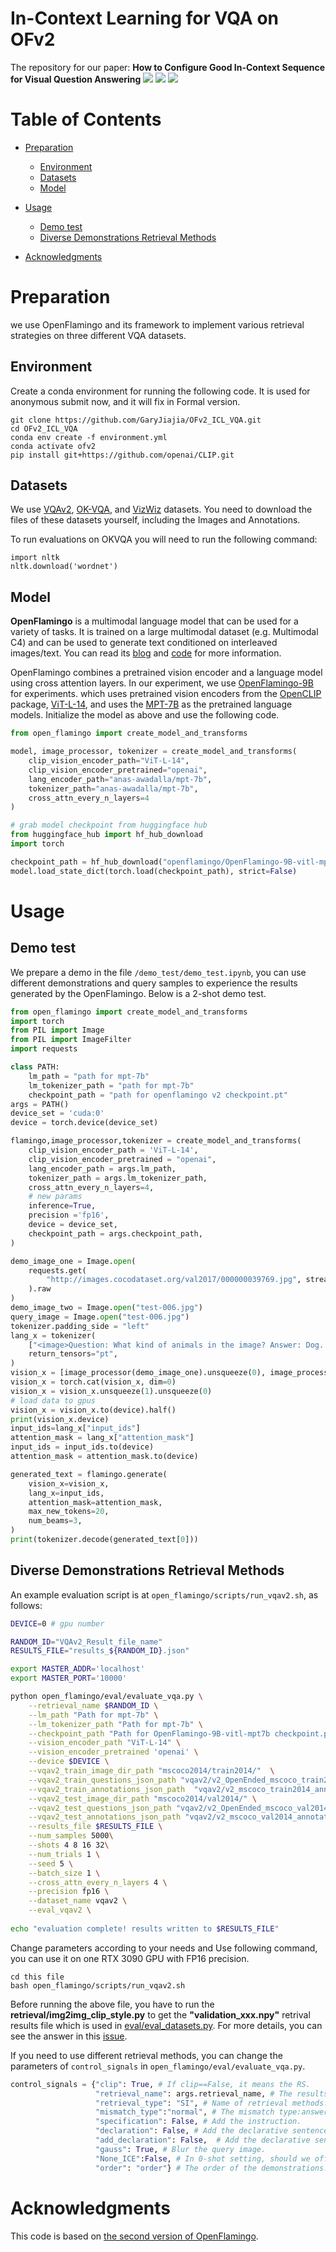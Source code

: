 # In-Context Learning for VQA on OFv2

The repository for our paper:
**How to Configure Good In-Context Sequence for Visual Question Answering**
<a href='https://github.com/GaryJiajia/OFv2_ICL_VQA'><img src='https://img.shields.io/badge/Project-Page-Green'></a> <a href='https://arxiv.org/pdf/2312.01571'><img src='https://img.shields.io/badge/Paper-Arxiv-red'></a> <a herf="https://openaccess.thecvf.com/content/CVPR2024/papers/Li_How_to_Configure_Good_In-Context_Sequence_for_Visual_Question_Answering_CVPR_2024_paper.pdf"><img src='https://img.shields.io/badge/Paper-CVPR-blue'></a>

# Table of Contents
- [Preparation](#Preparation)
  * [Environment](#Environment)
  * [Datasets](#Datasets)
  * [Model](#Model)
- [Usage](#usage)
  * [Demo test](#Demo-test)
  * [Diverse Demonstrations Retrieval Methods](#Diverse-Demonstrations-Retrieval-Methods)

- [Acknowledgments](#acknowledgments)



# Preparation
we use OpenFlamingo and its framework to implement various retrieval strategies on three different VQA datasets.
## Environment
Create a conda environment for running the following code. It is used for anonymous submit now, and it will fix in Formal version.

```
git clone https://github.com/GaryJiajia/OFv2_ICL_VQA.git
cd OFv2_ICL_VQA
conda env create -f environment.yml
conda activate ofv2
pip install git+https://github.com/openai/CLIP.git
```
## Datasets
We use [VQAv2](https://visualqa.org/download.html), [OK-VQA](https://okvqa.allenai.org/download.html), and [VizWiz](https://vizwiz.org/tasks-and-datasets/vqa/) datasets. You need to download the files of these datasets yourself, including the Images and Annotations. 

To run evaluations on OKVQA you will need to run the following command:
```
import nltk
nltk.download('wordnet')
```
## Model
**OpenFlamingo** is a multimodal language model that can be used for a variety of tasks. It is trained on a large multimodal dataset (e.g. Multimodal C4) and can be used to generate text conditioned on interleaved images/text. You can read its [blog](https://laion.ai/blog/open-flamingo-v2/) and [code](https://github.com/mlfoundations/open_flamingo) for more information. 


OpenFlamingo combines a pretrained vision encoder and a language model using cross attention layers. In our experiment, we use [OpenFlamingo-9B]() for experiments. which uses pretrained vision encoders from the [OpenCLIP](https://github.com/mlfoundations/open_clip) package, [ViT-L-14](https://huggingface.co/openai/clip-vit-large-patch14), and uses the [MPT-7B](https://huggingface.co/mosaicml/mpt-7b) as the pretrained language models. Initialize the model as above and use the following code.
``` python
from open_flamingo import create_model_and_transforms

model, image_processor, tokenizer = create_model_and_transforms(
    clip_vision_encoder_path="ViT-L-14",
    clip_vision_encoder_pretrained="openai",
    lang_encoder_path="anas-awadalla/mpt-7b",
    tokenizer_path="anas-awadalla/mpt-7b",
    cross_attn_every_n_layers=4
)

# grab model checkpoint from huggingface hub
from huggingface_hub import hf_hub_download
import torch

checkpoint_path = hf_hub_download("openflamingo/OpenFlamingo-9B-vitl-mpt7b", "checkpoint.pt")
model.load_state_dict(torch.load(checkpoint_path), strict=False)
```

# Usage
## Demo test
We prepare a demo in the file `/demo_test/demo_test.ipynb`, you can use different demonstrations and query samples to experience the results generated by the OpenFlamingo. Below is a 2-shot demo test.
``` python
from open_flamingo import create_model_and_transforms
import torch
from PIL import Image
from PIL import ImageFilter 
import requests

class PATH:
    lm_path = "path for mpt-7b"
    lm_tokenizer_path = "path for mpt-7b"
    checkpoint_path = "path for openflamingo v2 checkpoint.pt"
args = PATH()
device_set = 'cuda:0'
device = torch.device(device_set)

flamingo,image_processor,tokenizer = create_model_and_transforms(
    clip_vision_encoder_path = 'ViT-L-14',
    clip_vision_encoder_pretrained = "openai",
    lang_encoder_path = args.lm_path,
    tokenizer_path = args.lm_tokenizer_path,
    cross_attn_every_n_layers=4,
    # new params
    inference=True,
    precision ='fp16',
    device = device_set,
    checkpoint_path = args.checkpoint_path,
)

demo_image_one = Image.open(
    requests.get(
        "http://images.cocodataset.org/val2017/000000039769.jpg", stream=True
    ).raw
)
demo_image_two = Image.open("test-006.jpg")
query_image = Image.open("test-006.jpg")
tokenizer.padding_side = "left"
lang_x = tokenizer(
    ["<image>Question: What kind of animals in the image? Answer: Dog. <|endofchunk|><image>Question: What kind of animals in the image? Answer: Dog. <|endofchunk|><image>Question: What kind of animals in the image? Answer:"],
    return_tensors="pt",
)
vision_x = [image_processor(demo_image_one).unsqueeze(0), image_processor(demo_image_two).unsqueeze(0), image_processor(query_image).unsqueeze(0)]
vision_x = torch.cat(vision_x, dim=0)
vision_x = vision_x.unsqueeze(1).unsqueeze(0)
# load data to gpus
vision_x = vision_x.to(device).half()
print(vision_x.device)
input_ids=lang_x["input_ids"]
attention_mask = lang_x["attention_mask"]
input_ids = input_ids.to(device)
attention_mask = attention_mask.to(device)

generated_text = flamingo.generate(
    vision_x=vision_x,
    lang_x=input_ids,
    attention_mask=attention_mask,
    max_new_tokens=20,
    num_beams=3,
)
print(tokenizer.decode(generated_text[0]))
```


## Diverse Demonstrations Retrieval Methods
An example evaluation script is at `open_flamingo/scripts/run_vqav2.sh`, as follows:
```sh
DEVICE=0 # gpu number

RANDOM_ID="VQAv2_Result_file_name"
RESULTS_FILE="results_${RANDOM_ID}.json"

export MASTER_ADDR='localhost'
export MASTER_PORT='10000' 

python open_flamingo/eval/evaluate_vqa.py \
    --retrieval_name $RANDOM_ID \
    --lm_path "Path for mpt-7b" \
    --lm_tokenizer_path "Path for mpt-7b" \
    --checkpoint_path "Path for OpenFlamingo-9B-vitl-mpt7b checkpoint.pt" \
    --vision_encoder_path "ViT-L-14" \
    --vision_encoder_pretrained 'openai' \
    --device $DEVICE \
    --vqav2_train_image_dir_path "mscoco2014/train2014/"  \
    --vqav2_train_questions_json_path "vqav2/v2_OpenEnded_mscoco_train2014_questions.json" \
    --vqav2_train_annotations_json_path  "vqav2/v2_mscoco_train2014_annotations.json" \
    --vqav2_test_image_dir_path "mscoco2014/val2014/" \
    --vqav2_test_questions_json_path "vqav2/v2_OpenEnded_mscoco_val2014_questions" \
    --vqav2_test_annotations_json_path "vqav2/v2_mscoco_val2014_annotations.json" \
    --results_file $RESULTS_FILE \
    --num_samples 5000\
    --shots 4 8 16 32\
    --num_trials 1 \
    --seed 5 \
    --batch_size 1 \
    --cross_attn_every_n_layers 4 \
    --precision fp16 \
    --dataset_name vqav2 \
    --eval_vqav2 \
    
echo "evaluation complete! results written to $RESULTS_FILE"
```
Change parameters according to your needs and Use following command, you can use it on one RTX 3090 GPU with FP16 precision. 
```
cd this file
bash open_flamingo/scripts/run_vqav2.sh
```

Before running the above file, you have to run the **retrieval/img2img_clip_style.py** to get the **"validation_xxx.npy"** retrival results file which is used in [eval/eval_datasets.py](https://github.com/GaryJiajia/OFv2_ICL_VQA/blob/caf62954f6ffce8599131d32f2a982a43681bd1c/open_flamingo/eval/eval_datasets.py#L24-L32). For more details, you can see the answer in this [issue](https://github.com/GaryJiajia/OFv2_ICL_VQA/issues/1#issuecomment-1888536124).


If you need to use different retrieval methods, you can change the parameters of `control_signals` in `open_flamingo/eval/evaluate_vqa.py`.
``` python
control_signals = {"clip": True, # If clip==False, it means the RS.
                   "retrieval_name": args.retrieval_name, # The results file name.
                   "retrieval_type": "SI", # Name of retrieval methods. SI/SQ/SI_Q...
                   "mismatch_type":"normal", # The mismatch type:answer/image/question/question-answer.
                   "specification": False, # Add the instruction.
                   "declaration": False, # Add the declarative sentence into the demonstrations.
                   "add_declaration": False,  # Add the declarative sentence into the demonstrations.
                   "gauss": True, # Blur the query image.
                   "None_ICE":False, # In 0-shot setting, should we offer demonstration for the Model.
                   "order": "order"} # The order of the demonstrations. order/reverse
```

# Acknowledgments
This code is based on [the second version of OpenFlamingo](https://github.com/mlfoundations/open_flamingo).